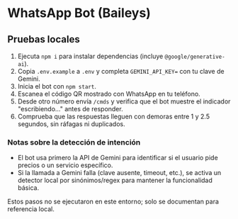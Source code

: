 # WhatsApp Bot (Baileys)

## Pruebas locales

1. Ejecuta `npm i` para instalar dependencias (incluye `@google/generative-ai`).
2. Copia `.env.example` a `.env` y completa `GEMINI_API_KEY=` con tu clave de Gemini.
3. Inicia el bot con `npm start`.
4. Escanea el código QR mostrado con WhatsApp en tu teléfono.
5. Desde otro número envía `/cmds` y verifica que el bot muestre el indicador "escribiendo…" antes de responder.
6. Comprueba que las respuestas lleguen con demoras entre 1 y 2.5 segundos, sin ráfagas ni duplicados.

### Notas sobre la detección de intención

- El bot usa primero la API de Gemini para identificar si el usuario pide precios o un servicio específico.
- Si la llamada a Gemini falla (clave ausente, timeout, etc.), se activa un detector local por sinónimos/regex para mantener la funcionalidad básica.

Estos pasos no se ejecutaron en este entorno; solo se documentan para referencia local.
